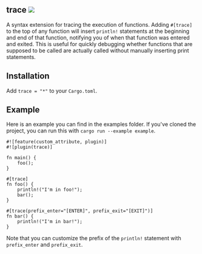 trace [![](https://meritbadge.herokuapp.com/trace)](https://crates.io/crates/trace)
-----

A syntax extension for tracing the execution of functions. Adding `#[trace]` to the top of any function will insert `println!` statements at the beginning and end of that function, notifying you of when that function was entered and exited. This is useful for quickly debugging whether functions that are supposed to be called are actually called without manually inserting print statements.

## Installation

Add `trace = "*"` to your `Cargo.toml`.

## Example

Here is an example you can find in the examples folder. If you've cloned the project, you can run this with `cargo run --example example`.

```
#![feature(custom_attribute, plugin)]
#![plugin(trace)]

fn main() {
    foo();
}

#[trace]
fn foo() {
    println!("I'm in foo!");
    bar();
}

#[trace(prefix_enter="[ENTER]", prefix_exit="[EXIT]")]
fn bar() {
    println!("I'm in bar!");
}
```

Note that you can customize the prefix of the `println!` statement with `prefix_enter` and `prefix_exit`.
